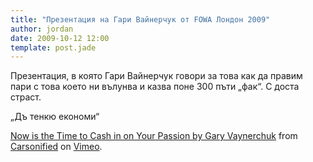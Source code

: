 ```yaml
---
title: "Презентация на Гари Вайнерчук от FOWA Лондон 2009"
author: jordan
date: 2009-10-12 12:00
template: post.jade
---
```


Презентация, в която Гари Вайнерчук говори за това как да правим пари с
това което ни вълунва и казва поне 300 пъти „фак“. С доста страст.

„Дъ тенкю економи“

[Now is the Time to Cash in on Your Passion by Gary
Vaynerchuk](http://vimeo.com/6942731) from
[Carsonified](http://vimeo.com/carsonified) on
[Vimeo](http://vimeo.com).
